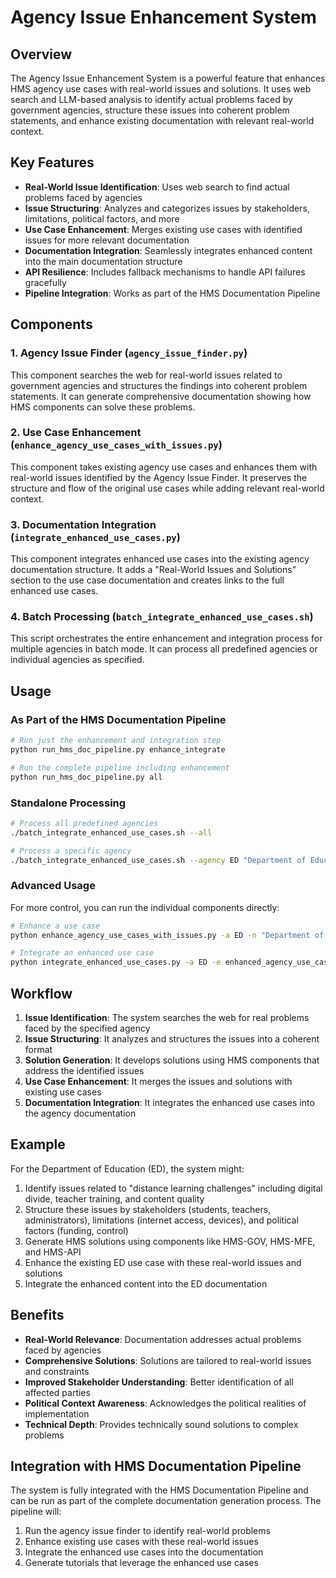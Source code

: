 # Agency Issue Enhancement System

## Overview

The Agency Issue Enhancement System is a powerful feature that enhances HMS agency use cases with real-world issues and solutions. It uses web search and LLM-based analysis to identify actual problems faced by government agencies, structure these issues into coherent problem statements, and enhance existing documentation with relevant real-world context.

## Key Features

- **Real-World Issue Identification**: Uses web search to find actual problems faced by agencies
- **Issue Structuring**: Analyzes and categorizes issues by stakeholders, limitations, political factors, and more
- **Use Case Enhancement**: Merges existing use cases with identified issues for more relevant documentation
- **Documentation Integration**: Seamlessly integrates enhanced content into the main documentation structure
- **API Resilience**: Includes fallback mechanisms to handle API failures gracefully
- **Pipeline Integration**: Works as part of the HMS Documentation Pipeline

## Components

### 1. Agency Issue Finder (`agency_issue_finder.py`)

This component searches the web for real-world issues related to government agencies and structures the findings into coherent problem statements. It can generate comprehensive documentation showing how HMS components can solve these problems.

### 2. Use Case Enhancement (`enhance_agency_use_cases_with_issues.py`)

This component takes existing agency use cases and enhances them with real-world issues identified by the Agency Issue Finder. It preserves the structure and flow of the original use cases while adding relevant real-world context.

### 3. Documentation Integration (`integrate_enhanced_use_cases.py`)

This component integrates enhanced use cases into the existing agency documentation structure. It adds a "Real-World Issues and Solutions" section to the use case documentation and creates links to the full enhanced use cases.

### 4. Batch Processing (`batch_integrate_enhanced_use_cases.sh`)

This script orchestrates the entire enhancement and integration process for multiple agencies in batch mode. It can process all predefined agencies or individual agencies as specified.

## Usage

### As Part of the HMS Documentation Pipeline

```bash
# Run just the enhancement and integration step
python run_hms_doc_pipeline.py enhance_integrate

# Run the complete pipeline including enhancement
python run_hms_doc_pipeline.py all
```

### Standalone Processing

```bash
# Process all predefined agencies
./batch_integrate_enhanced_use_cases.sh --all

# Process a specific agency
./batch_integrate_enhanced_use_cases.sh --agency ED "Department of Education" "distance learning challenges" education
```

### Advanced Usage

For more control, you can run the individual components directly:

```bash
# Enhance a use case
python enhance_agency_use_cases_with_issues.py -a ED -n "Department of Education" -i "distance learning challenges" -t education

# Integrate an enhanced use case
python integrate_enhanced_use_cases.py -a ED -e enhanced_agency_use_cases
```

## Workflow

1. **Issue Identification**: The system searches the web for real problems faced by the specified agency
2. **Issue Structuring**: It analyzes and structures the issues into a coherent format
3. **Solution Generation**: It develops solutions using HMS components that address the identified issues
4. **Use Case Enhancement**: It merges the issues and solutions with existing use cases
5. **Documentation Integration**: It integrates the enhanced use cases into the agency documentation

## Example

For the Department of Education (ED), the system might:

1. Identify issues related to "distance learning challenges" including digital divide, teacher training, and content quality
2. Structure these issues by stakeholders (students, teachers, administrators), limitations (internet access, devices), and political factors (funding, control)
3. Generate HMS solutions using components like HMS-GOV, HMS-MFE, and HMS-API
4. Enhance the existing ED use case with these real-world issues and solutions
5. Integrate the enhanced content into the ED documentation

## Benefits

- **Real-World Relevance**: Documentation addresses actual problems faced by agencies
- **Comprehensive Solutions**: Solutions are tailored to real-world issues and constraints
- **Improved Stakeholder Understanding**: Better identification of all affected parties
- **Political Context Awareness**: Acknowledges the political realities of implementation
- **Technical Depth**: Provides technically sound solutions to complex problems

## Integration with HMS Documentation Pipeline

The system is fully integrated with the HMS Documentation Pipeline and can be run as part of the complete documentation generation process. The pipeline will:

1. Run the agency issue finder to identify real-world problems
2. Enhance existing use cases with these real-world issues
3. Integrate the enhanced use cases into the documentation
4. Generate tutorials that leverage the enhanced use cases